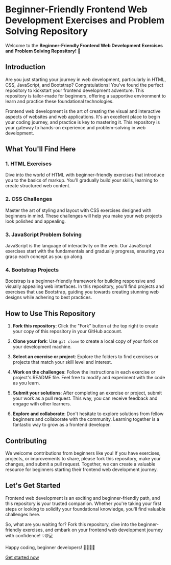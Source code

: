 # Beginner-Friendly Frontend Web Development Exercises and Problem Solving Repository

Welcome to the **Beginner-Friendly Frontend Web Development Exercises and Problem Solving Repository!** 🚀

## Introduction

Are you just starting your journey in web development, particularly in HTML, CSS, JavaScript, and Bootstrap? Congratulations! You've found the perfect repository to kickstart your frontend development adventure. This repository is tailor-made for beginners, offering a supportive environment to learn and practice these foundational technologies.

Frontend web development is the art of creating the visual and interactive aspects of websites and web applications. It's an excellent place to begin your coding journey, and practice is key to mastering it. This repository is your gateway to hands-on experience and problem-solving in web development.

## What You'll Find Here

### 1. HTML Exercises

Dive into the world of HTML with beginner-friendly exercises that introduce you to the basics of markup. You'll gradually build your skills, learning to create structured web content.

### 2. CSS Challenges

Master the art of styling and layout with CSS exercises designed with beginners in mind. These challenges will help you make your web projects look polished and appealing.

### 3. JavaScript Problem Solving

JavaScript is the language of interactivity on the web. Our JavaScript exercises start with the fundamentals and gradually progress, ensuring you grasp each concept as you go along.

### 4. Bootstrap Projects

Bootstrap is a beginner-friendly framework for building responsive and visually appealing web interfaces. In this repository, you'll find projects and exercises that use Bootstrap, guiding you towards creating stunning web designs while adhering to best practices.

## How to Use This Repository

1. **Fork this repository**: Click the "Fork" button at the top right to create your copy of this repository in your GitHub account.

2. **Clone your fork**: Use `git clone` to create a local copy of your fork on your development machine.

3. **Select an exercise or project**: Explore the folders to find exercises or projects that match your skill level and interest.

4. **Work on the challenges**: Follow the instructions in each exercise or project's README file. Feel free to modify and experiment with the code as you learn.

5. **Submit your solutions**: After completing an exercise or project, submit your work as a pull request. This way, you can receive feedback and engage with other learners.

6. **Explore and collaborate**: Don't hesitate to explore solutions from fellow beginners and collaborate with the community. Learning together is a fantastic way to grow as a frontend developer.

## Contributing

We welcome contributions from beginners like you! If you have exercises, projects, or improvements to share, please fork this repository, make your changes, and submit a pull request. Together, we can create a valuable resource for beginners starting their frontend web development journey.

## Let's Get Started

Frontend web development is an exciting and beginner-friendly path, and this repository is your trusted companion. Whether you're taking your first steps or looking to solidify your foundational knowledge, you'll find valuable challenges here.

So, what are you waiting for? Fork this repository, dive into the beginner-friendly exercises, and embark on your frontend web development journey with confidence! 💡🌐💻

Happy coding, beginner developers! 👩‍💻👨‍💻

[Get started now](#)
